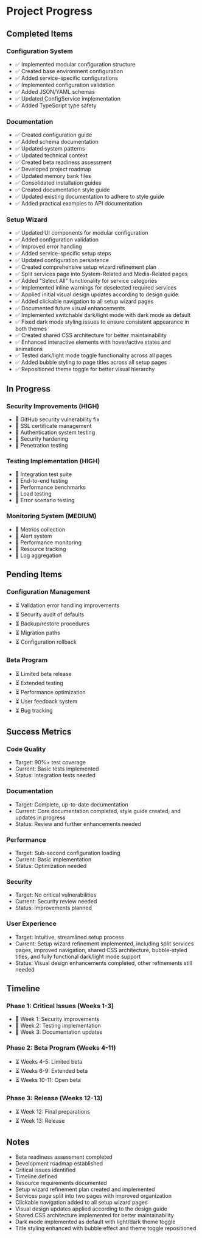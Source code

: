 # Project Progress

## Completed Items

### Configuration System

*   ✅ Implemented modular configuration structure
*   ✅ Created base environment configuration
*   ✅ Added service-specific configurations
*   ✅ Implemented configuration validation
*   ✅ Added JSON/YAML schemas
*   ✅ Updated ConfigService implementation
*   ✅ Added TypeScript type safety

### Documentation

*   ✅ Created configuration guide
*   ✅ Added schema documentation
*   ✅ Updated system patterns
*   ✅ Updated technical context
*   ✅ Created beta readiness assessment
*   ✅ Developed project roadmap
*   ✅ Updated memory bank files
*   ✅ Consolidated installation guides
*   ✅ Created documentation style guide
*   ✅ Updated existing documentation to adhere to style guide
*   ✅ Added practical examples to API documentation

### Setup Wizard

*   ✅ Updated UI components for modular configuration
*   ✅ Added configuration validation
*   ✅ Improved error handling
*   ✅ Added service-specific setup steps
*   ✅ Updated configuration persistence
*   ✅ Created comprehensive setup wizard refinement plan
*   ✅ Split services page into System-Related and Media-Related pages
*   ✅ Added "Select All" functionality for service categories
*   ✅ Implemented inline warnings for deselected required services
*   ✅ Applied initial visual design updates according to design guide
*   ✅ Added clickable navigation to all setup wizard pages
*   ✅ Documented future visual enhancements
*   ✅ Implemented switchable dark/light mode with dark mode as default
*   ✅ Fixed dark mode styling issues to ensure consistent appearance in both themes
*   ✅ Created shared CSS architecture for better maintainability
*   ✅ Enhanced interactive elements with hover/active states and animations
*   ✅ Tested dark/light mode toggle functionality across all pages
*   ✅ Added bubble styling to page titles across all setup pages
*   ✅ Repositioned theme toggle for better visual hierarchy

## In Progress

### Security Improvements (HIGH)

*   🔄 GitHub security vulnerability fix
*   🔄 SSL certificate management
*   🔄 Authentication system testing
*   🔄 Security hardening
*   🔄 Penetration testing

### Testing Implementation (HIGH)

*   🔄 Integration test suite
*   🔄 End-to-end testing
*   🔄 Performance benchmarks
*   🔄 Load testing
*   🔄 Error scenario testing

### Monitoring System (MEDIUM)

*   🔄 Metrics collection
*   🔄 Alert system
*   🔄 Performance monitoring
*   🔄 Resource tracking
*   🔄 Log aggregation

## Pending Items

### Configuration Management

*   ⏳ Validation error handling improvements
*   ⏳ Security audit of defaults
*   ⏳ Backup/restore procedures
*   ⏳ Migration paths
*   ⏳ Configuration rollback

### Beta Program

*   ⏳ Limited beta release
*   ⏳ Extended testing
*   ⏳ Performance optimization
*   ⏳ User feedback system
*   ⏳ Bug tracking

## Success Metrics

### Code Quality

*   Target: 90%+ test coverage
*   Current: Basic tests implemented
*   Status: Integration tests needed

### Documentation

*   Target: Complete, up-to-date documentation
*   Current: Core documentation completed, style guide created, and updates in progress
*   Status: Review and further enhancements needed

### Performance

*   Target: Sub-second configuration loading
*   Current: Basic implementation
*   Status: Optimization needed

### Security

*   Target: No critical vulnerabilities
*   Current: Security review needed
*   Status: Improvements planned

### User Experience

*   Target: Intuitive, streamlined setup process
*   Current: Setup wizard refinement implemented, including split services pages, improved navigation, shared CSS architecture, bubble-styled titles, and fully functional dark/light mode support
*   Status: Visual design enhancements completed, other refinements still needed


## Timeline

### Phase 1: Critical Issues (Weeks 1-3)

*   🔄 Week 1: Security improvements
*   🔄 Week 2: Testing implementation
*   🔄 Week 3: Documentation updates

### Phase 2: Beta Program (Weeks 4-11)

*   ⏳ Weeks 4-5: Limited beta
*   ⏳ Weeks 6-9: Extended beta
*   ⏳ Weeks 10-11: Open beta

### Phase 3: Release (Weeks 12-13)

*   ⏳ Week 12: Final preparations
*   ⏳ Week 13: Release

## Notes

*   Beta readiness assessment completed
*   Development roadmap established
*   Critical issues identified
*   Timeline defined
*   Resource requirements documented
*   Setup wizard refinement plan created and implemented
*   Services page split into two pages with improved organization
*   Clickable navigation added to all setup wizard pages
*   Visual design updates applied according to the design guide
*   Shared CSS architecture implemented for better maintainability
*   Dark mode implemented as default with light/dark theme toggle
*   Title styling enhanced with bubble effect and theme toggle repositioned

